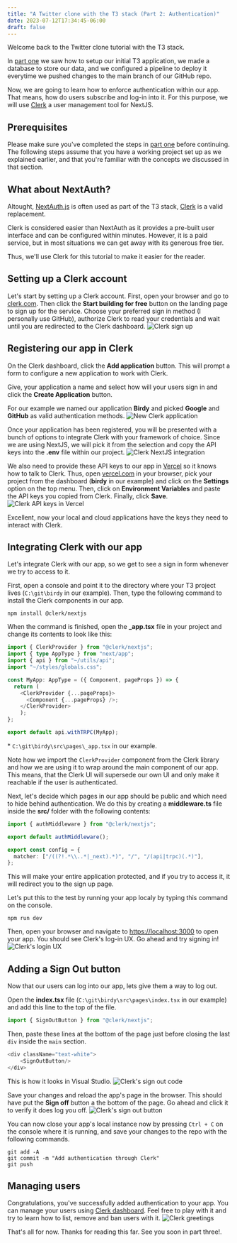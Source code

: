 ```yaml
---
title: "A Twitter clone with the T3 stack (Part 2: Authentication)"
date: 2023-07-12T17:34:45-06:00
draft: false
---
```


Welcome back to the Twitter clone tutorial with the T3 stack.

In [part one](../t3-tutorial-part-1) we saw how to setup our initial T3 application, we made a database to store our data, and we configured a pipeline to deploy it everytime we pushed changes to the main branch of our GitHub repo.

Now, we are going to learn how to enforce authentication within our app. That means, how do users subscribe and log-in into it. For this purpose, we will use [Clerk](https://clerk.com) a user management tool for NextJS.

## Prerequisites
Please make sure you've completed the steps in [part one](../t3-tutorial-part-1) before continuing. The following steps assume that you have a working project set up as we explained earlier, and that you're familiar with the concepts we discussed in that section.

## What about NextAuth?
Altought, [NextAuth.js](https://next-auth.js.org/) is often used as part of the T3 stack, [Clerk](https://clerk.com) is a valid replacement.

Clerk is considered easier than NextAuth as it provides a pre-built user interface and can be configured within minutes. However, it is a paid service, but in most situations we can get away with its generous free tier.

Thus, we'll use Clerk for this tutorial to make it easier for the reader.

## Setting up a Clerk account
Let's start by setting up a Clerk account. First, open your browser and go to [clerk.com](https://clerk.com). Then click the **Start building for free** button on the landing page to sign up for the service. Choose your preferred sign in method (I personally use GitHub), authorize Clerk to read your credentials and wait until you are redirected to the Clerk dashboard. 
![Clerk sign up](images/clerk-sign-up.gif)

## Registering our app in Clerk
On the Clerk dashboard, click the **Add application** button. This will prompt a form to configure a new application to work with Clerk.

Give, your application a name and select how will your users sign in and click the **Create Application** button.

For our example we named our application **Birdy** and picked **Google** and **GitHub** as valid authentication methods.
![New Clerk application](images/clerk-new-application.png)

Once your application has been registered, you will be presented with a bunch of options to integrate Clerk with your framework of choice. Since we are using NextJS, we will pick it from the selection and copy the API keys into the **.env** file within our project.
![Clerk NextJS integration](images/clerk-nextjs.png)

We also need to provide these API keys to our app in [Vercel](https://vercel.com) so it knows how to talk to Clerk. Thus, open [vercel.com](https://vercel.com) in your browser, pick your project from the dashboard (**birdy** in our example) and click on the **Settings** option on the top menu. Then, click on **Environment Variables** and paste the API keys you copied from Clerk. Finally, click **Save**.
![Clerk API keys in Vercel](images/vercel-clerk-keys.png)

Excellent, now your local and cloud applications have the keys they need to interact with Clerk. 

## Integrating Clerk with our app
Let's integrate Clerk with our app, so we get to see a sign in form whenever we try to access to it.

First, open a console and point it to the directory where your T3 project lives (`C:\git\birdy` in our example). Then, type the following command to install the Clerk components in our app. 
```text
npm install @clerk/nextjs
```

When the command is finished, open the **_app.tsx** file in your project and change its contents to look like this:
```typescript
import { ClerkProvider } from "@clerk/nextjs";
import { type AppType } from "next/app";
import { api } from "~/utils/api";
import "~/styles/globals.css";

const MyApp: AppType = ({ Component, pageProps }) => {
  return (
    <ClerkProvider {...pageProps}>
      <Component {...pageProps} />;
    </ClerkProvider>
    );
};

export default api.withTRPC(MyApp);
```
\* `C:\git\birdy\src\pages\_app.tsx` in our example.

Note how we import the `ClerkProvider` component from the Clerk library and how we are using it to wrap around the main component of our app. This means, that the Clerk UI will supersede our own UI and only make it reachable if the user is authenticated.

Next, let's decide which pages in our app should be public and which need to hide behind authentication. We do this by creating a **middleware.ts** file inside the **src/** folder with the following contents:
```typescript
import { authMiddleware } from "@clerk/nextjs";

export default authMiddleware();

export const config = {
  matcher: ["/((?!.*\\..*|_next).*)", "/", "/(api|trpc)(.*)"],
};
```
This will make your entire application protected, and if you try to access it, it will redirect you to the sign up page.

Let's put this to the test by running your app localy by typing this command on the console.
```text
npm run dev
```
Then, open your browser and navigate to [https://localhost:3000](https://localhost:3000) to open your app. You should see Clerk's log-in UX. Go ahead and try signing in!
![Clerk's login UX](images/clerk-login-ux.png)

## Adding a Sign Out button
Now that our users can log into our app, lets give them a way to log out. 

Open the **index.tsx** file (`C:\git\birdy\src\pages\index.tsx` in our example) and add this line to the top of the file.
```typescript
import { SignOutButton } from "@clerk/nextjs";
```
Then, paste these lines at the bottom of the page just before closing the last `div` inside the `main` section. 
```typescript
<div className="text-white">
    <SignOutButton/>
</div>
```

This is how it looks in Visual Studio.
![Clerk's sign out code](images/clerk-sign-out-code.png)

Save your changes and reload the app's page in the browser. This should have put the **Sign off** button a the bottom of the page. Go ahead and click it to verify it does log you off.
![Clerk's sign out button](images/clerk-sign-out-button.png)

You can now close your app's local instance now by pressing `Ctrl + C` on the console where it is running, and save your changes to the repo with the following commands.
```text
git add -A
git commit -m "Add authentication through Clerk"
git push
```

## Managing users
Congratulations, you've successfully added authentication to your app. You can manage your users using [Clerk dashboard](https://dashboard.clerk.com/). Feel free to play with it and try to learn how to list, remove and ban users with it.
![Clerk greetings](images/clerk-greetings.png)


That's all for now. Thanks for reading this far. See you soon in part three!.